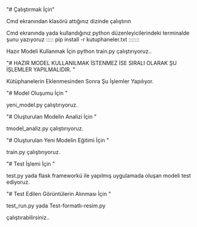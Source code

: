 "# Çalıştırmak İçin" 

Cmd ekranından klasörü attığınız dizinde çalıştırın

Cmd ekranında yada kullandığınız python düzenleyicilerindeki terminalde  şunu yazıyoruz  ::::: pip install -r kutuphaneler.txt  :::::::

Hazır Modeli Kullanmak İçin    python train.py   çalıştırıyoruz..

"#  HAZIR MODEL KULLANILMAK İSTENMEZ İSE SIRALI OLARAK ŞU İŞLEMLER YAPILMALIDIR.  "

Kütüphanelerin Eklenmesinden Sonra Şu İşlemler Yapılıyor.

"#  Model Oluşumu İçin   "

yeni_model.py   çalıştırıyoruz.

"#  Oluşturulan Modelin Analizi İçin    "

tmodel_analiz.py   çalıştırıyoruz.


"#  Oluşturulan Yeni Modelin Eğitimi İçin    " 

train.py    çalıştırıyoruz.

"#  Test İşlemi İçin    " 

test.py yada flask frameworkü ile yapılmış uygulamada oluşan modeli test ediyoruz.

"#  Test Edilen Görüntülerin Alınması İçin   " 

test_run.py   yada  Test-formatlı-resim.py 

çalıştırabilirsiniz..
